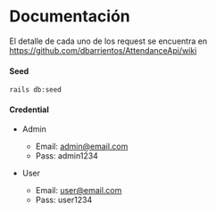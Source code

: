 # Documentación

El detalle de cada uno de los request se encuentra en https://github.com/dbarrientos/AttendanceApi/wiki


#### Seed

`rails db:seed`

#### Credential
- Admin
  - Email: admin@email.com
  - Pass: admin1234

- User
  - Email: user@email.com
  - Pass: user1234



